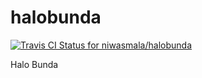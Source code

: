 # halobunda

[ ![Travis CI Status for niwasmala/halobunda](https://travis-ci.org/niwasmala/halobunda.svg?branch=master)](https://travis-ci.org/niwasmala/halobunda.svg?branch=master)

Halo Bunda

